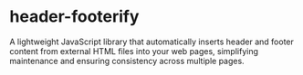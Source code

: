 # header-footerify
 A lightweight JavaScript library that automatically inserts header and footer content from external HTML files into your web pages, simplifying maintenance and ensuring consistency across multiple pages.
